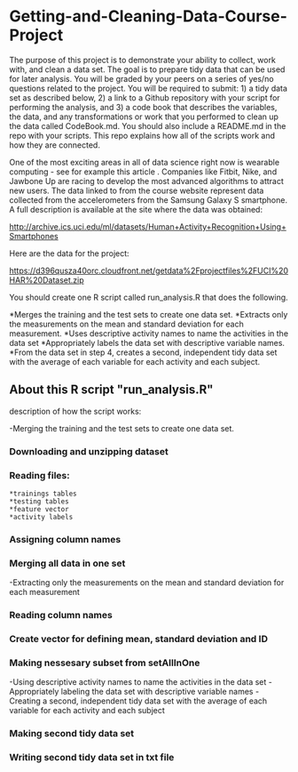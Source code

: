 # Getting-and-Cleaning-Data-Course-Project
The purpose of this project is to demonstrate your ability to collect, work with, and clean a data set. The goal is to prepare tidy data that can be used for later analysis. You will be graded by your peers on a series of yes/no questions related to the project. You will be required to submit: 1) a tidy data set as described below, 2) a link to a Github repository with your script for performing the analysis, and 3) a code book that describes the variables, the data, and any transformations or work that you performed to clean up the data called CodeBook.md. You should also include a README.md in the repo with your scripts. This repo explains how all of the scripts work and how they are connected.

One of the most exciting areas in all of data science right now is wearable computing - see for example this article . Companies like Fitbit, Nike, and Jawbone Up are racing to develop the most advanced algorithms to attract new users. The data linked to from the course website represent data collected from the accelerometers from the Samsung Galaxy S smartphone. A full description is available at the site where the data was obtained:

http://archive.ics.uci.edu/ml/datasets/Human+Activity+Recognition+Using+Smartphones

Here are the data for the project:

https://d396qusza40orc.cloudfront.net/getdata%2Fprojectfiles%2FUCI%20HAR%20Dataset.zip

You should create one R script called run_analysis.R that does the following.

*Merges the training and the test sets to create one data set.
*Extracts only the measurements on the mean and standard deviation for each measurement.
*Uses descriptive activity names to name the activities in the data set
*Appropriately labels the data set with descriptive variable names.
*From the data set in step 4, creates a second, independent tidy data set with the average of each variable for each activity and each subject.

## About this R script "run_analysis.R"

description of how the script works:

-Merging the training and the test sets to create one data set.
### Downloading and unzipping dataset
### Reading files:
    *trainings tables
    *testing tables
    *feature vector
    *activity labels
### Assigning column names
### Merging all data in one set

-Extracting only the measurements on the mean and standard deviation for each measurement
### Reading column names
### Create vector for defining mean, standard deviation and ID 
### Making nessesary subset from setAllInOne
-Using descriptive activity names to name the activities in the data set
-Appropriately labeling the data set with descriptive variable names
-Creating a second, independent tidy data set with the average of each variable for each activity and each subject
### Making second tidy data set
### Writing second tidy data set in txt file
